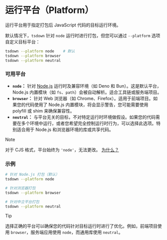 # 运行平台（Platform）

运行平台用于指定打包后 JavaScript 代码的目标运行环境。

默认情况下，`tsdown` 针对 `node` 运行时进行打包，但您可以通过 `--platform` 选项自定义目标平台：

```bash
tsdown --platform node    # 默认
tsdown --platform browser
tsdown --platform neutral
```

### 可用平台

- **`node`：** 针对 [Node.js](https://nodejs.org/) 运行时及兼容环境（如 Deno 和 Bun）。这是默认平台，Node.js 内置模块（如 `fs`、`path`）会被自动解析。适合工具链或服务端项目。
- **`browser`：** 针对 Web 浏览器（如 Chrome、Firefox）。适用于前端项目。如果您的代码使用了 Node.js 内置模块，将会显示警告，您可能需要使用 polyfill 或 shim 来确保兼容性。
- **`neutral`：** 与平台无关的目标，不对特定运行时环境做假设。如果您的代码需要在多个环境中运行，或者您希望完全控制运行时行为，可以选择此选项。特别适合用于 Node.js 和浏览器环境的库或共享代码。

> [!NOTE]
> 对于 CJS 格式，平台始终为 `'node'`，无法更改。 [为什么？](https://github.com/rolldown/rolldown/pull/4693#issuecomment-2912229545)

### 示例

```bash
# 针对 Node.js 打包（默认）
tsdown --platform node

# 针对浏览器打包
tsdown --platform browser

# 针对中立平台打包
tsdown --platform neutral
```

> [!TIP]
> 选择正确的平台可以确保您的代码针对目标运行时进行了优化。例如，前端项目使用 `browser`，服务端应用使用 `node`，而通用库使用 `neutral`。

